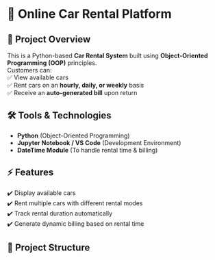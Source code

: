 # 🚗 Online Car Rental Platform  

## 📌 Project Overview  
This is a Python-based **Car Rental System** built using **Object-Oriented Programming (OOP)** principles.  
Customers can:  
✅ View available cars  
✅ Rent cars on an **hourly, daily, or weekly** basis  
✅ Receive an **auto-generated bill** upon return  

## 🛠️ Tools & Technologies  
- **Python** (Object-Oriented Programming)  
- **Jupyter Notebook / VS Code** (Development Environment)  
- **DateTime Module** (To handle rental time & billing)  

## ⚡ Features  
✔️ Display available cars  
✔️ Rent multiple cars with different rental modes  
✔️ Track rental duration automatically  
✔️ Generate dynamic billing based on rental time  

## 📂 Project Structure  
